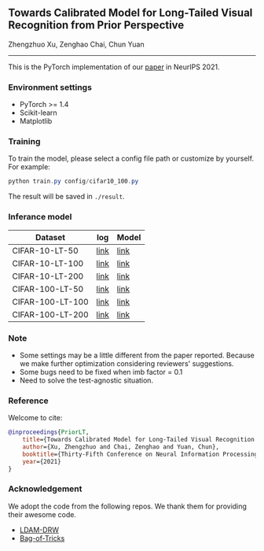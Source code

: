 ## Towards Calibrated Model for Long-Tailed Visual Recognition from Prior Perspective
Zhengzhuo Xu, Zenghao Chai, Chun Yuan
_________________

This is the PyTorch implementation of our [paper](https://openreview.net/forum?id=vqzAfN-BoA_&referrer=%5BAuthor%20Console%5D(%2Fgroup%3Fid%3DNeurIPS.cc%2F2021%2FConference%2FAuthors%23your-submissions)) in NeurIPS 2021.

### Environment settings
- PyTorch >= 1.4
- Scikit-learn
- Matplotlib

### Training

To train the model, please select a config file path or customize by yourself. For example:

```powershell
python train.py config/cifar10_100.py
```
The result will be saved in `./result`.


### Inferance model

| Dataset          | log                                                                                        | Model                                                                                      |
| ---------------- | ------------------------------------------------------------------------------------------ | ------------------------------------------------------------------------------------------ |
| CIFAR-10-LT-50   | [link](https://drive.google.com/file/d/1JHxk-qMM1HMDQtduhq9KWoZfZpzxgMRO/view?usp=sharing) | [link](https://drive.google.com/file/d/1tclscVkcXj0lJum7Azy8qHecB7Pomc0c/view?usp=sharing) |
| CIFAR-10-LT-100  | [link](https://drive.google.com/file/d/1YxfY_YEKHEwflyEB75_Bi8y2V0Gvoz21/view?usp=sharing) | [link](https://drive.google.com/file/d/1f8tNEBNoUarsi-I0LfdTuvMOwggAnuat/view?usp=sharing) |
| CIFAR-10-LT-200  | [link](https://drive.google.com/file/d/12uU7PPHOqYeoZqQ3u-yjG5VZ22Nq6-71/view?usp=sharing) | [link](https://drive.google.com/file/d/1GTf42bpfDmMz5MHTVsX9YkjLSeo9WJ-v/view?usp=sharing) |
| CIFAR-100-LT-50  | [link](https://drive.google.com/file/d/1TBHHl_VSDNakG32XOW9rV2Ebss5tum9B/view?usp=sharing) | [link](https://drive.google.com/file/d/1PKpxeeCO5ZRAq4srleTlcQqTTjQd6JfT/view?usp=sharing) |
| CIFAR-100-LT-100 | [link](https://drive.google.com/file/d/1cn0xdE5VxBb6ASAxZefO7PDjE8gfozlg/view?usp=sharing) | [link](https://drive.google.com/file/d/1SLowEae9vp3gWTFVKcjVnyb57iXH0yBt/view?usp=sharing) |
| CIFAR-100-LT-200 | [link](https://drive.google.com/file/d/1HBdY2Dlwh_kSFzJe9r6SWZDdlgIALYq8/view?usp=sharing) | [link](https://drive.google.com/file/d/16JUoxnbxuO7nivjw4M0LkUQiJ9AyAJDm/view?usp=sharing) |

### Note
- Some settings may be a little different from the paper reported. Because we make further optimization considering reviewers' suggestions.
- Some bugs need to be fixed when imb factor = 0.1
- Need to solve the test-agnostic situation.


### Reference

Welcome to cite:
```bib
@inproceedings{PriorLT,
    title={Towards Calibrated Model for Long-Tailed Visual Recognition from Prior Perspective},
    author={Xu, Zhengzhuo and Chai, Zenghao and Yuan, Chun},
    booktitle={Thirty-Fifth Conference on Neural Information Processing Systems},
    year={2021}
}
```

### Acknowledgement
We adopt the code from the following repos. We thank them for providing their awesome code.
- [LDAM-DRW](https://github.com/kaidic/LDAM-DRW)
- [Bag-of-Tricks](https://github.com/zhangyongshun/BagofTricks-LT)
